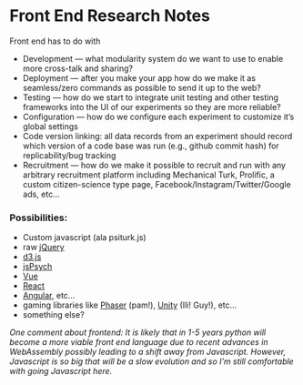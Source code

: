 # Front End Research Notes

Front end has to do with

- Development — what modularity system do we want to use to enable more
  cross-talk and sharing?
- Deployment — after you make your app how do we make it as seamless/zero
  commands as possible to send it up to the web?
- Testing — how do we start to integrate unit testing and other testing
  frameworks into the UI of our experiments so they are more reliable?
- Configuration — how do we configure each experiment to customize it’s global
  settings
- Code version linking: all data records from an experiment should record which
  version of a code base was run (e.g., github commit hash) for
  replicability/bug tracking
- Recruitment — how do we make it possible to recruit and run with any arbitrary
  recruitment platform including Mechanical Turk, Prolific, a custom
  citizen-science type page, Facebook/Instagram/Twitter/Google ads, etc…

### Possibilities:

- Custom javascript (ala psiturk.js)
- raw [jQuery](https://jquery.com)
- [d3.js](https://d3js.org)
- [jsPsych](https://www.jspsych.org/7.2/)
- [Vue](https://vuejs.org)
- [React](https://reactjs.org)
- [Angular](https://angular.io), etc…
- gaming libraries like [Phaser](https://phaser.io) (pam!),
  [Unity](https://unity.com/pages/unity-pro-buy-now?gclsrc=aw.ds&gclid=CjwKCAjw7IeUBhBbEiwADhiEMZ_9Fmbg4yKNAO_c1TU6kpAGm8Ufkn_OXML91pG_WWKpUtaLsNEW3BoCBuYQAvD_BwE)
  (Ili! Guy!), etc…
- something else?

_One comment about frontend: It is likely that in 1-5 years python will become a
more viable front end language due to recent advances in WebAssembly possibly
leading to a shift away from Javascript. However, Javascript is so big that will
be a slow evolution and so I’m still comfortable with going Javascript here._
